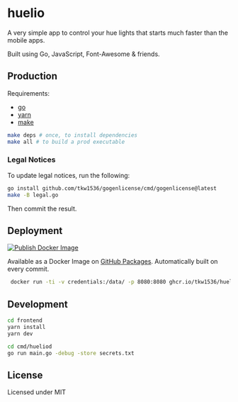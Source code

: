 # huelio

A very simple app to control your hue lights that starts much faster than the mobile apps.

Built using Go, JavaScript, Font-Awesome & friends. 

## Production

Requirements:
- [go](https://golang.org/)
- [yarn](https://yarnpkg.com/)
- [make](https://www.gnu.org/software/make/)

```bash
make deps # once, to install dependencies
make all # to build a prod executable
```

### Legal Notices

To update legal notices, run the following:

```bash
go install github.com/tkw1536/gogenlicense/cmd/gogenlicense@latest
make -B legal.go
```

Then commit the result.

## Deployment

[![Publish Docker Image](https://github.com/tkw1536/huelio/actions/workflows/docker.yml/badge.svg)](https://github.com/tkw1536/huelio/actions/workflows/docker.yml)

Available as a Docker Image on [GitHub Packages](https://github.com/tkw1536/huelio/pkgs/container/hueliod).
Automatically built on every commit.

```bash
 docker run -ti -v credentials:/data/ -p 8080:8080 ghcr.io/tkw1536/hueliod
```

## Development

```bash
cd frontend
yarn install
yarn dev
```

```bash
cd cmd/hueliod
go run main.go -debug -store secrets.txt
```

## License

Licensed under MIT